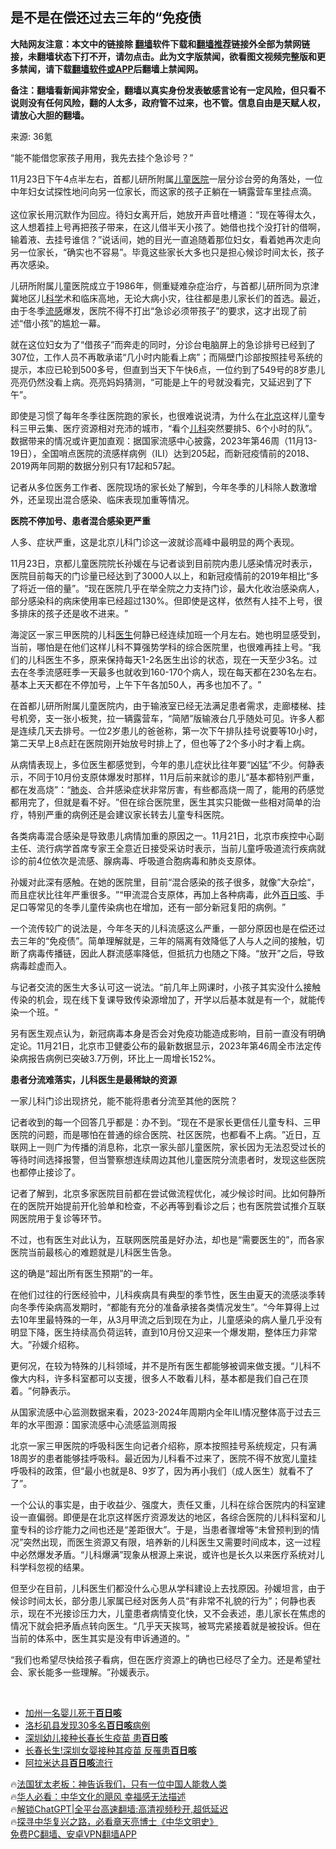  <!-- 面包屑导航 --> <h2>是不是在偿还过去三年的“免疫债</h2> <p class="notice"><b>大陆网友注意：本文中的链接除 <a href="https://github.com/bannedbook/fanqiang" >翻墙</a>软件下载和<a href="https://github.com/killgcd/justmysocks/blob/master/README.md">翻墙推荐</a>链接外全部为禁网链接，未翻墙状态下打不开，请勿点击。此为文字版禁闻，欲看图文视频完整版和更多禁闻，请下载<a href="https://github.com/bannedbook/fanqiang">翻墙软件或APP</a>后翻墙上禁闻网。</p><p>备注：翻墙看新闻非常安全，翻墙以真实身份发表敏感言论有一定风险，但只看不说则没有任何风险，翻的人太多，政府管不过来，也不管。信息自由是天赋人权，请放心大胆的翻墙。</b></p>  <div class="entry"> <p>来源:&nbsp;36氪                          </p> <p>‌‌“能不能借您家孩子用用，我先去挂个急诊号？‌‌”</p> <p>	11月23日下午4点半左右，首都儿研所附属<a href="https://www.bannedbook.org/bnews/tag/%E5%84%BF%E7%AB%A5/" class="st_tag internal_tag" rel="tag" title="标签 儿童 下的日志">儿童</a><a href="https://www.bannedbook.org/bnews/tag/%E5%8C%BB%E9%99%A2/" class="st_tag internal_tag" rel="tag" title="标签 医院 下的日志">医院</a>一层分诊台旁的角落处，一位中年妇女试探性地问向另一位家长，而这家的孩子正躺在一辆露营车里挂点滴。<br />	<br />	这位家长用沉默作为回应。待妇女离开后，她放开声音吐槽道：‌‌“现在等得太久，这人想着挂上号再把孩子带来，在这儿借半天小孩了。她借也找个没打针的借啊，输着液、去挂号谁信？‌‌”说话间，她的目光一直追随着那位妇女，看着她再次走向另一位家长，‌‌“确实也不容易‌‌”。毕竟这些家长大多也只是担心候诊时间太长，孩子再次感染。</p> <p>	儿研所附属儿童医院成立于1986年，侧重疑难杂症治疗，与首都儿研所同为京津冀地区儿<span class='wp_keywordlink'><a href="https://www.bannedbook.org/forum11/topic309.html" title="禁片：“科学”的棍子" target="_blank">科学</a></span>术和临床高地，无论大病小灾，往往都是患儿家长们的首选。最近，由于冬季<a href="https://www.bannedbook.org/bnews/tag/%e6%b5%81%e6%84%9f/" class="st_tag internal_tag" rel="tag" title="标签 流感 下的日志">流感</a>爆发，医院不得不打出‌‌“急诊必须带孩子‌‌”的要求，这才出现了前述‌‌“借小孩‌‌”的尴尬一幕。</p> <p>	就在这位妇女为了‌‌“借孩子‌‌”而奔走的同时，分诊台电脑屏上的急诊排号已经到了307位，工作人员不再敢承诺‌‌“几小时内能看上病‌‌”；而隔壁门诊部按照挂号系统的提示，本应已轮到500多号，但直到当天下午快6点，一位约到了549号的8岁患儿亮亮仍然没看上病。亮亮妈妈猜测，‌‌“可能是上午的号就没看完，又延迟到了下午‌‌”。</p> <p>	即使是习惯了每年冬季往医院跑的家长，也很难说说清，为什么在<a href="https://www.bannedbook.org/bnews/tag/%e5%8c%97%e4%ba%ac/" class="st_tag internal_tag" rel="tag" title="标签 北京 下的日志">北京</a>这样儿童专科三甲云集、医疗资源相对充沛的城市，‌‌“看个<a href="https://www.bannedbook.org/bnews/tag/%E5%84%BF%E7%A7%91/" class="st_tag internal_tag" rel="tag" title="标签 儿科 下的日志">儿科</a>突然要排5、6个小时的队‌‌”。数据带来的情况或许更加直观：据国家流感中心披露，2023年第46周（11月13-19日），全国哨点医院的流感样病例（ILI）达到205起，而新冠疫情前的2018、2019两年同期的数据分别只有17起和57起。</p> <p>	记者从多位医务工作者、医院现场的家长处了解到，今年冬季的儿科除人数激增外，还呈现出混合感染、临床表现加重等情况。</p> <p>	<strong>医院不停加号、患者混合感染更严重</strong></p> <p>	人多、症状严重，这是北京儿科门诊这一波就诊高峰中最明显的两个表现。</p> <p>	11月23日，京都儿童医院院长孙媛在与记者谈到目前院内患儿感染情况时表示，医院目前每天的门诊量已经达到了3000人以上，和新冠疫情前的2019年相比‌‌“多了将近一倍的量‌‌”。‌‌“现在医院几乎在举全院之力支持门诊，最大化收治感染病人，部分感染科的病床使用率已经超过130%。但即使是这样，依然有人挂不上号，很多排床的孩子还是收不进来。‌‌”</p> <p>	海淀区一家三甲医院的儿科<a href="https://www.bannedbook.org/bnews/tag/%e5%8c%bb%e7%94%9f/" class="st_tag internal_tag" rel="tag" title="标签 医生 下的日志">医生</a>何静已经连续加班一个月左右。她也明显感受到，当前，哪怕是在他们这样儿科不算强势学科的综合医院里，也很难再挂上号。‌‌“我们的儿科医生不多，原来保持每天1-2名医生出诊的状态，现在一天至少3名。过去在冬季流感旺季一天最多也就收到160-170个病人，现在每天都在230名左右。基本上天天都在不停加号，上午下午各加50人，再多也加不了。‌‌”</p> <p>	在首都儿研所附属儿童医院内，由于输液室已经无法满足患者需求，走廊楼梯、挂号机旁，支一张小板凳，拉一辆露营车，‌‌“简陋‌‌”版输液台几乎随处可见。许多人都是连续几天去排号。一位2岁患儿的爸爸称，第一次下午排队挂号说要等10小时，第二天早上8点赶在医院刚开始放号时排上了，但也等了2个多小时才看上病。</p> <p>	从病情表现上，多位医生都感觉到，今年的患儿症状比往年要‌‌“凶猛‌‌”不少。何静表示，不同于10月份支原体爆发时那样，11月后前来就诊的患儿‌‌“基本都特别严重，都在发高烧‌‌”：‌‌“<a href="https://www.bannedbook.org/bnews/tag/%e8%82%ba%e7%82%8e/" class="st_tag internal_tag" rel="tag" title="标签 肺炎 下的日志">肺炎</a>、合并感染症状非常厉害，有些都高烧一周了，能用的药感觉都用完了，但就是看不好。‌‌”但在综合医院里，医生其实只能做一些相对简单的治疗，特别严重的病例还是会建议家长转去儿童专科医院。</p> <p>	各类病毒混合感染是导致患儿病情加重的原因之一。11月21日，北京市疾控中心副主任、流行病学首席专家王全意近日接受采访时表示，当前儿童呼吸道流行疾病就诊的前4位依次是流感、腺病毒、呼吸道合胞病毒和肺炎支原体。</p> <p>	孙媛对此深有感触。在她的医院里，目前‌‌“混合感染的孩子很多，就像‌‌”大杂烩‌‌“，而且症状比往年严重很多。‌‌”‌‌“甲流混合支原体，再加上各种病毒，此外<a href="https://www.bannedbook.org/bnews/tag/%E7%99%BE%E6%97%A5%E5%92%B3/" class="st_tag internal_tag" rel="tag" title="标签 百日咳 下的日志">百日咳</a>、手足口等常见的冬季儿童传染病也在增加，还有一部分新冠复阳的病例。‌‌”</p> <p>	一个流传较广的说法是，今年冬天的儿科流感这么严重，一部分原因也是在偿还过去三年的‌‌“免疫债‌‌”。简单理解就是，三年的隔离有效降低了人与人之间的接触，切断了病毒传播链，因此人群流感率降低，但抵抗力也随之下降。‌‌“放开‌‌”之后，导致病毒趁虚而入。</p>  <p>	与记者交流的医生大多认可这一说法。‌‌“前几年上网课时，小孩子其实没什么接触传染的机会，现在线下复课导致传染源增加了，开学以后基本就是有一个，就能传染一个班。‌‌”</p> <p>	另有医生观点认为，新冠病毒本身是否会对免疫功能造成影响，目前一直没有明确定论。11月21日，北京市卫健委公布的最新数据显示，2023年第46周全市法定传染病报告病例已突破3.7万例，环比上一周增长152%。</p> <p>	<strong>患者分流难落实，儿科医生是最稀缺的资源</strong></p> <p>	一家儿科门诊出现挤兑，能不能将患者分流至其他的医院？</p> <p>	记者收到的每一个回答几乎都是：办不到。‌‌“现在不是家长更信任儿童专科、三甲医院的问题，而是哪怕在普通的综合医院、社区医院，也都看不上病。‌‌”近日，互联网上一则广为传播的消息称，北京一家头部儿童医院，家长因为无法忍受过长的等待时间选择报警，但当警察想连续周边其他儿童医院分流患者时，发现这些医院也都停止接诊了。</p> <p>	记者了解到，北京多家医院目前都在尝试做流程优化，减少候诊时间。比如何静所在的医院开始提前开化验单和检查，不必再等到看诊之后；也有医院尝试推介互联网医院用于复诊等环节。</p> <p>	不过，也有医生对此认为，互联网医院虽是好办法，却也是‌‌“需要医生的‌‌”，而各家医院当前最核心的难题就是儿科医生告急。</p> <p>	这的确是‌‌“超出所有医生预期‌‌”的一年。</p>  <p>	在他们过往的行医经验中，儿科疾病具有典型的季节性，医生由夏天的流感淡季转向冬季传染病高发期时，‌‌“都能有充分的准备承接各类情况发生‌‌”。‌‌“今年算得上过去10年里最特殊的一年，从3月甲流之后到现在为止，儿童感染的病人量几乎没有明显下降，医生持续高负荷运转，直到10月份又迎来一个爆发期，整体压力非常大。‌‌”孙媛介绍称。</p> <p>	更何况，在较为特殊的儿科领域，并不是所有医生都能够被调来做支援。‌‌“儿科不像大内科，许多科室都可以支援，很多人不敢看儿科，基本都是我们自己在顶着。‌‌”何静表示。</p> <p>	从国家流感中心监测数据来看，2023-2024年周期内全年ILI情况整体高于过去三年的水平图源：国家流感中心流感监测周报</p> <p>	北京一家三甲医院的呼吸科医生向记者介绍称，原本按照挂号系统规定，只有满18周岁的患者能够挂呼吸科。最近因为儿科看不过来了，医院不得不放宽儿童挂呼吸科的政策，但‌‌“最小也就是8、9岁了，因为再小我们（成人医生）就看不了了‌‌”。</p> <p>	一个公认的事实是，由于收益少、强度大，责任又重，儿科在综合医院内的科室建设一直偏弱。即便是在北京这样医疗资源发达的地区，各综合医院的儿科科室和儿童专科的诊疗能力之间也还是‌‌“差距很大‌‌”。于是，当患者骤增等‌‌“未曾预判到的情况‌‌”突然出现，而医生资源又有限，培养新的儿科医生又需要时间成本，这一过程中必然爆发矛盾。‌‌“儿科爆满‌‌”现象从根源上来说，或许也是长久以来医疗系统对儿科学科忽视的结果。</p> <p>	但至少在目前，儿科医生们都没什么心思从学科建设上去找原因。孙媛坦言，由于候诊时间太长，部分患儿家属已经对医务人员‌‌“有非常不礼貌的行为‌‌”；何静也表示，现在不光接诊压力大，儿童患者病情变化快，又不会表述，患儿家长在焦虑的情况下就会把矛盾点转向医生。‌‌“几乎天天挨骂，被骂完紧接着就是被投诉。但在当前的体系中，医生其实是没有申诉通道的。‌‌”</p> <p>	‌‌“我们也希望尽快给孩子看病，但在医疗资源上的确也已经尽了全力。还是希望社会、家长能多一些理解。‌‌”孙媛表示。</p> <p>	 </p>  <!--<div id="taboola-mid-1"></div>--><ul class='op-related-articles' title='相关阅读'> <li><a href='https://www.bannedbook.org/bnews/worldnews/usa/20190420/1116479.html' target='_blank'>加州一名婴儿死于<b>百日咳</b></a></li> <li><a href='https://www.bannedbook.org/bnews/worldnews/usa/20190302/1089981.html' target='_blank'>洛杉矶县发现30多名<b>百日咳</b>病例</a></li> <li><a href='https://www.bannedbook.org/bnews/cnnews/20180725/976809.html' target='_blank'>深圳幼儿接种长春长生疫苗 患<b>百日咳</b></a></li> <li><a href='https://www.bannedbook.org/bnews/cnnews/20180725/976670.html' target='_blank'>长春长生!深圳女婴接种其疫苗 反罹患<b>百日咳</b></a></li> <li><a href='https://www.bannedbook.org/bnews/worldnews/usa/20180616/958310.html' target='_blank'>阿拉米达县<b>百日咳</b>流行</a></li> </ul> <p class="texttj"> 🔥<a href="https://www.bannedbook.org/bnews/ssgc/20230219/1850782.html" target="_blank">法国犹太老板：神告诉我们，只有一位中国人能救人类</a><br/> 🔥<a href="https://www.bannedbook.org/bnews/comments/20220220/1694796.html" target="_blank">华人必看：中华文化的飓风 幸福感无法描述</a><br/> 🔥<a href="https://github.com/bannedbook/fanqiang/wiki/V2ray%E6%9C%BA%E5%9C%BA" target="_blank">解锁ChatGPT|全平台高速翻墙:高清视频秒开,超低延迟</a><br/> 🔥<a href="https://www.bannedbook.org/bnews/comments/20220808/1768773.html" target="_blank">探寻中华复兴之路，必看章天亮博士《中华文明史》</a><br/> <a href="https://github.com/bannedbook/fanqiang/wiki/%E7%A6%81%E9%97%BB%E7%BD%91%E5%AE%89%E5%8D%93%E7%BF%BB%E5%A2%99%E6%96%B0%E9%97%BBAPP" target="_blank">免费PC翻墙、安卓VPN翻墙APP</a><br/> </p><p> </p><a name='sharetosocial'></a> <div style="margin-bottom:5px;padding-bottom:5px;clear:both"> <div id="archive-pix-1" class="banner-ads"> <!-- AuctionX Display platform tag START --> <div id="27602x728x90x621x_ADSLOT1" clicktrack="%%CLICK_URL_ESC%%"></div>  <!-- AuctionX Display platform tag END --> </div> <div id="archive-pix-2" class="banner-ads"> <!-- AuctionX Display platform tag START --> <div id="27556x300x250x621x_ADSLOT1" clicktrack="%%CLICK_URL_ESC%%" style="margin:0 auto;text-align:center"></div>  <!-- AuctionX Display platform tag END --> </div> </div>  <div id="archive-pix-1" class="banner-ads"> <!-- AuctionX Display platform tag START --> <div id="27603x728x90x621x_ADSLOT1" clicktrack="%%CLICK_URL_ESC%%"></div>  <!-- AuctionX Display platform tag END --> </div> </div><!--END ENTRY--> 